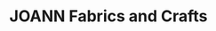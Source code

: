 ---
title: "JOANN Fabrics and Crafts"
url: /reynoldsburg/joann-fabrics-and-crafts/
shop: Basteln
---